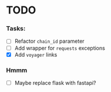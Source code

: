 # TODO

### Tasks:

- [ ] Refactor `chain_id` parameter
- [ ] Add wrapper for `requests` exceptions
- [x] Add `voyager` links

### Hmmm

- [ ] Maybe replace flask with fastapi?
